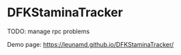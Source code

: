 <h1>DFKStaminaTracker</h1>

TODO: manage rpc problems

Demo page: https://leunamd.github.io/DFKStaminaTracker/


